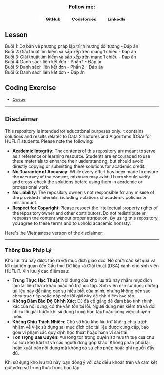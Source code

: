 <div align="center">
  <h3>Follow me: </h3>
</div>

<div align="center">
  <p>
    <img src="https://github.com/k1enn/Web_Programming/blob/main/Buoi1/Bai01/images/github.png" alt="GitHub Logo" width="20" height="20" />
    <strong><a style="text-decoration:none;" href="https://github.com/k1enn" target="_blank">GitHub</a></strong>
    <img style="padding-left: 10px; " src="https://github.com/k1enn/Web_Programming/blob/main/Buoi1/Bai01/images/codeforces.png" alt="Codeforces Logo" width="20" height="20" />
    <strong><a style="text-decoration:none;" href="https://codeforces.com/profile/dinhtrungkien" target="_blank">Codeforces</a></strong>
    <img style="padding-left: 10px;" src="https://github.com/k1enn/Web_Programming/blob/main/Buoi1/Bai01/images/linkedin.png" alt="LinkedIn Logo" width="20" height="20" />
    <strong><a style="text-decoration:none;" href="https://www.linkedin.com/in/k1enn/" target="_blank">LinkedIn</a></strong>
  </p>
</div>

## Lesson

<ul style="list-style-type: none; padding: 0;">
    <li><a href="https://github.com/k1enn/DSA/blob/main/Buoi1/buoi1.md" style="text-decoration: none;">Buổi 1: Cơ bản về phương pháp lập trình hướng đối tượng</a> - <a href="https://github.com/k1enn/DSA/tree/main/Buoi1" style="text-decoration: none;">Đáp án</a></li>
    <li><a href="https://github.com/k1enn/DSA/blob/main/Buoi2/buoi2.md" style="text-decoration: none;">Buổi 2: Giải thuật tìm kiếm và sắp xếp trên mảng 1 chiều</a> - <a href="https://github.com/k1enn/DSA/tree/main/Buoi2" style="text-decoration: none;">Đáp án</a></li>
    <li><a href="https://github.com/k1enn/DSA/blob/main/Buoi3/buoi3.md" style="text-decoration: none;">Buổi 3: Giải thuật tìm kiếm và sắp xếp trên mảng 1 chiều</a> - <a href="https://github.com/k1enn/DSA/tree/main/Buoi3" style="text-decoration: none;">Đáp án</a></li>
    <li><a href="https://github.com/k1enn/DSA/blob/main/Buoi4/buoi4.md" style="text-decoration: none;">Buổi 4: Danh sách liên kết đơn - Phần 1</a> - <a href="https://github.com/k1enn/DSA/tree/main/Buoi4" style="text-decoration: none;">Đáp án</a></li>
    <li><a href="https://github.com/k1enn/DSA/blob/main/Buoi5/buoi5.md" style="text-decoration: none;">Buổi 5: Danh sách liên kết đơn - Phần 2</a> - <a href="https://github.com/k1enn/DSA/tree/main/Buoi5" style="text-decoration: none;">Đáp án</a></li>
    <li><a href="https://github.com/k1enn/DSA/blob/main/Buoi6/buoi6.md" style="text-decoration: none;">Buổi 6: Danh sách liên kết đơn</a> - <a href="https://github.com/k1enn/DSA/tree/main/Buoi6" style="text-decoration: none;">Đáp án</a></li>
</ul>

## Coding Exercise
- [Queue](https://github.com/k1enn/DSA/blob/main/Quiz/Queue/Readme.md)

---

## Disclaimer
This repository is intended for educational purposes only. It contains solutions and results related to Data Structures and Algorithms (DSA) for HUFLIT students. Please note the following:

- **Academic Integrity**: The contents of this repository are meant to serve as a reference or learning resource. Students are encouraged to use these materials to enhance their understanding, but should avoid directly copying or submitting these solutions for academic credit.
- **No Guarantee of Accuracy**: While every effort has been made to ensure the accuracy of the content, mistakes may exist. Users should verify and cross-check the solutions before using them in academic or professional work.
- **No Liability**: The repository owner is not responsible for any misuse of the provided materials, including violations of academic policies or misconduct.
- **Respect for Copyright**: Please respect the intellectual property rights of the repository owner and other contributors. Do not redistribute or republish the content without proper attribution.
By using this repository, you agree to these terms and to uphold academic honesty.

Here's the Vietnamese version of the disclaimer:

---

### Thông Báo Pháp Lý

Kho lưu trữ này được tạo ra với mục đích giáo dục. Nó chứa các kết quả và lời giải liên quan đến Cấu trúc Dữ liệu và Giải thuật (DSA) dành cho sinh viên HUFLIT. Xin lưu ý các điểm sau:

- **Trung Thực Học Thuật**: Nội dung của kho lưu trữ này nhằm mục đích làm tài liệu tham khảo hoặc hỗ trợ học tập. Sinh viên nên sử dụng những tài liệu này để nâng cao sự hiểu biết của mình, nhưng không nên sao chép trực tiếp hoặc nộp các lời giải này để tính điểm học tập.
- **Không Đảm Bảo Độ Chính Xác**: Dù đã cố gắng để đảm bảo tính chính xác của nội dung, có thể vẫn tồn tại lỗi. Người dùng nên kiểm tra và đối chiếu lời giải trước khi sử dụng trong học tập hoặc công việc chuyên môn.
- **Không Chịu Trách Nhiệm**: Chủ sở hữu kho lưu trữ không chịu trách nhiệm về việc sử dụng sai mục đích các tài liệu được cung cấp, bao gồm vi phạm các quy định học thuật hoặc hành vi sai trái.
- **Tôn Trọng Bản Quyền**: Vui lòng tôn trọng quyền sở hữu trí tuệ của chủ sở hữu kho lưu trữ và các người đóng góp khác. Không phân phối lại hoặc xuất bản nội dung mà không có sự cho phép hoặc ghi nguồn đầy đủ.

Khi sử dụng kho lưu trữ này, bạn đồng ý với các điều khoản trên và cam kết giữ vững sự trung thực trong học tập.
